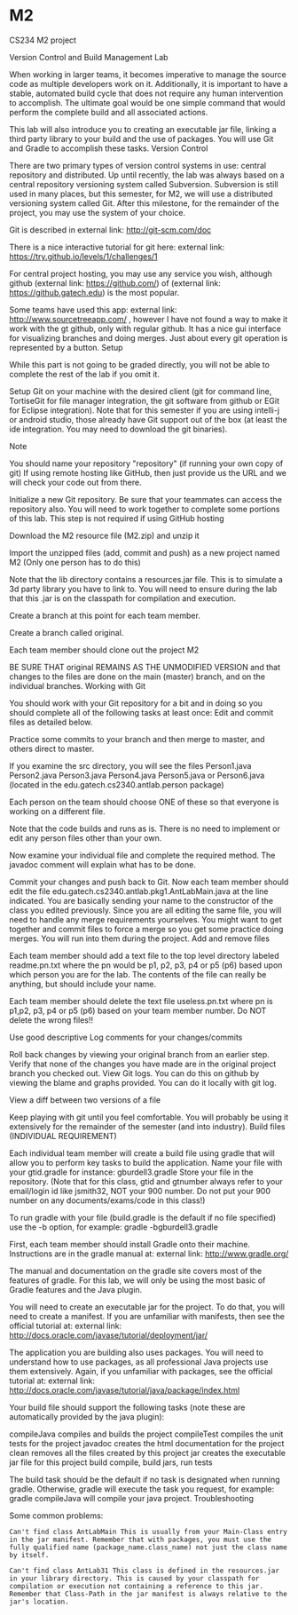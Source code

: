 # M2
CS234 M2 project

Version Control and Build Management Lab

When working in larger teams, it becomes imperative to manage the source code as multiple developers work on it. Additionally, it is important to have a stable, automated build cycle that does not require any human intervention to accomplish. The ultimate goal would be one simple command that would perform the complete build and all associated actions.

This lab will also introduce you to creating an executable jar file, linking a third party library to your build and the use of packages. You will use Git and Gradle to accomplish these tasks.
Version Control

There are two primary types of version control systems in use: central repository and distributed. Up until recently, the lab was always based on a central repository versioning system called Subversion. Subversion is still used in many places, but this semester, for M2, we will use a distributed versioning system called Git. After this milestone, for the remainder of the project, you may use the system of your choice.

Git is described in external link: http://git-scm.com/doc

There is a nice interactive tutorial for git here: external link: https://try.github.io/levels/1/challenges/1

For central project hosting, you may use any service you wish, although github (external link: https://github.com/) of (external link: https://github.gatech.edu) is the most popular.

Some teams have used this app: external link: http://www.sourcetreeapp.com/ , however I have not found a way to make it work with the gt github, only with regular github. It has a nice gui interface for visualizing branches and doing merges. Just about every git operation is represented by a button.
Setup

While this part is not going to be graded directly, you will not be able to complete the rest of the lab if you omit it.

Setup Git on your machine with the desired client (git for command line, TortiseGit for file manager integration, the git software from github or EGit for Eclipse integration). Note that for this semester if you are using intelli-j or android studio, those already have Git support out of the box (at least the ide integration. You may need to download the git binaries).

Note

You should name your repository "repository" (if running your own copy of git) If using remote hosting like GitHub, then just provide us the URL and we will check your code out from there.

Initialize a new Git repository. Be sure that your teammates can access the repository also. You will need to work together to complete some portions of this lab. This step is not required if using GitHub hosting

Download the M2 resource file (M2.zip) and unzip it

Import the unzipped files (add, commit and push) as a new project named M2 (Only one person has to do this)

Note that the lib directory contains a resources.jar file. This is to simulate a 3d party library you have to link to. You will need to ensure during the lab that this .jar is on the classpath for compilation and execution.

Create a branch at this point for each team member.

Create a branch called original.

Each team member should clone out the project M2

BE SURE THAT original REMAINS AS THE UNMODIFIED VERSION and that changes to the files are done on the main (master) branch, and on the individual branches.
Working with Git

You should work with your Git repository for a bit and in doing so you should complete all of the following tasks at least once:
Edit and commit files as detailed below.

Practice some commits to your branch and then merge to master, and others direct to master.

If you examine the src directory, you will see the files Person1.java Person2.java Person3.java Person4.java Person5.java or Person6.java (located in the edu.gatech.cs2340.antlab.person package)

Each person on the team should choose ONE of these so that everyone is working on a different file.

Note that the code builds and runs as is. There is no need to implement or edit any person files other than your own.

Now examine your individual file and complete the required method. The javadoc comment will explain what has to be done.

Commit your changes and push back to Git. Now each team member should edit the file edu.gatech.cs2340.antlab.pkg1.AntLabMain.java at the line indicated. You are basically sending your name to the constructor of the class you edited previously. Since you are all editing the same file, you will need to handle any merge requirements yourselves. You might want to get together and commit files to force a merge so you get some practice doing merges. You will run into them during the project.
Add and remove files

Each team member should add a text file to the top level directory labeled readme.pn.txt where the pn would be p1, p2, p3, p4 or p5 (p6) based upon which person you are for the lab. The contents of the file can really be anything, but should include your name.

Each team member should delete the text file useless.pn.txt where pn is p1,p2, p3, p4 or p5 (p6) based on your team member number. Do NOT delete the wrong files!!

Use good descriptive Log comments for your changes/commits

Roll back changes by viewing your original branch from an earlier step. Verify that none of the changes you have made are in the original project branch you checked out.
View Git logs. You can do this on github by viewing the blame and graphs provided. You can do it locally with git log.

View a diff between two versions of a file

Keep playing with git until you feel comfortable. You will probably be using it extensively for the remainder of the semester (and into industry).
Build files (INDIVIDUAL REQUIREMENT)

Each individual team member will create a build file using gradle that will allow you to perform key tasks to build the application. Name your file with your gtid.gradle for instance: gburdell3.gradle Store your file in the repository. (Note that for this class, gtid and gtnumber always refer to your email/login id like jsmith32, NOT your 900 number. Do not put your 900 number on any documents/exams/code in this class!)

To run gradle with your file (build.gradle is the default if no file specified) use the -b option, for example: gradle -bgburdell3.gradle

First, each team member should install Gradle onto their machine. Instructions are in the gradle manual at: external link: http://www.gradle.org/

The manual and documentation on the gradle site covers most of the features of gradle. For this lab, we will only be using the most basic of Gradle features and the Java plugin.

You will need to create an executable jar for the project. To do that, you will need to create a manifest. If you are unfamiliar with manifests, then see the official tutorial at: external link: http://docs.oracle.com/javase/tutorial/deployment/jar/

The application you are building also uses packages. You will need to understand how to use packages, as all professional Java projects use them extensively. Again, if you unfamiliar with packages, see the official tutorial at: external link: http://docs.oracle.com/javase/tutorial/java/package/index.html

Your build file should support the following tasks (note these are automatically provided by the java plugin):

compileJava      compiles and builds the project
compileTest      compiles the unit tests for the project
javadoc          creates the html documentation for the project
clean            removes all the files created by this project
jar              creates the executable jar file for this project
build            compile, build jars, run tests

The build task should be the default if no task is designated when running gradle. Otherwise, gradle will execute the task you request, for example: gradle compileJava will compile your java project.
Troubleshooting

Some common problems:

    Can't find class AntLabMain This is usually from your Main-Class entry in the jar manifest. Remember that with packages, you must use the fully qualified name (package_name.class_name) not just the class name by itself.

    Can't find class AntLab31 This class is defined in the resources.jar in your library directory. This is caused by your classpath for compilation or execution not containing a reference to this jar. Remember that Class-Path in the jar manifest is always relative to the jar's location.
